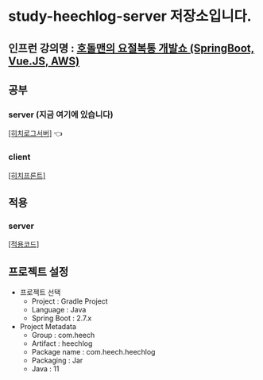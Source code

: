 # study-heechlog-server 저장소입니다.

## 인프런 강의명 : [호돌맨의 요절복통 개발쇼 (SpringBoot, Vue.JS, AWS)](https://www.inflearn.com/course/%ED%86%A0%EB%B9%84-%EC%8A%A4%ED%94%84%EB%A7%81%EB%B6%80%ED%8A%B8-%EC%9D%B4%ED%95%B4%EC%99%80%EC%9B%90%EB%A6%AC)

## 공부
### server (지금 여기에 있습니다)
[[히치로그서버]](https://github.com/heechul90/study-heechlog-server) 👈 <br/>

### client
[[히치프론트]](https://github.com/heechul90/study-heechlog-client)

## 적용
### server
[[적용코드]](https://github.com/heechul90/heech-heechlog-server)

## 프로젝트 설정
- 프로젝트 선택
    - Project : Gradle Project
    - Language : Java
    - Spring Boot : 2.7.x
- Project Metadata
    - Group : com.heech
    - Artifact : heechlog
    - Package name : com.heech.heechlog
    - Packaging : Jar
    - Java : 11